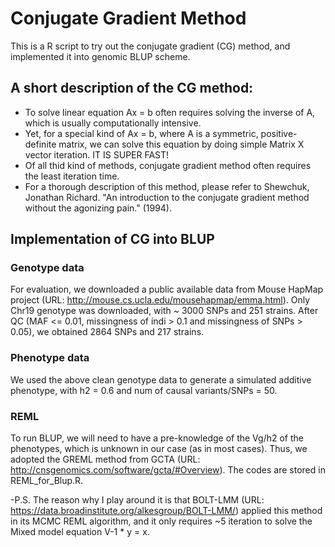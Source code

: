# Conjugate Gradient Method
This is a R script to try out the conjugate gradient (CG) method, and implemented it into genomic BLUP scheme.

## A short description of the CG method:
- To solve linear equation Ax = b often requires solving the inverse of A, which is usually computationally intensive.
- Yet, for a special kind of Ax = b, where A is a symmetric, positive-definite matrix, we can solve this equation by doing simple Matrix X vector iteration.  IT IS SUPER FAST!  
- Of all thid kind of methods, conjugate gradient method often requires the least iteration time. 
- For a thorough description of this method, please refer to   Shewchuk, Jonathan Richard. "An introduction to the conjugate gradient method without the agonizing pain." (1994).


## Implementation of CG into BLUP

### Genotype data
For evaluation, we downloaded a public available data from Mouse HapMap project (URL: http://mouse.cs.ucla.edu/mousehapmap/emma.html). Only Chr19 genotype was downloaded, with ~ 3000 SNPs and 251 strains. After QC (MAF <= 0.01, missingness of indi > 0.1 and missingness of SNPs > 0.05), we obtained 2864 SNPs and 217 strains. 


### Phenotype data
We used the above clean genotype data to generate a simulated additive phenotype, with h2 = 0.6 and num of causal variants/SNPs = 50. 


### REML
To run BLUP, we will need to have a pre-knowledge of the Vg/h2 of the phenotypes, which is unknown in our case (as in most cases). Thus, we adopted the GREML method from GCTA (URL: http://cnsgenomics.com/software/gcta/#Overview). The codes are stored in REML_for_Blup.R. 



-P.S. The reason why I play around it is that BOLT-LMM (URL: https://data.broadinstitute.org/alkesgroup/BOLT-LMM/) applied this method in its MCMC REML algorithm, and it only requires ~5 iteration to solve the Mixed model equation  V-1 * y = x. 

